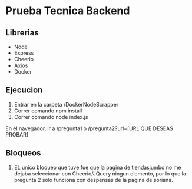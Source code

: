 # Prueba Tecnica Backend

## Librerias
- Node
- Express
- Cheerio
- Axios
- Docker

## Ejecucion
1. Entrar en la carpeta /DockerNodeScrapper
2. Correr comando npm install
3. Correr comando node index.js

En el navegador, ir a /pregunta1 o /pregunta2?url=[URL QUE DESEAS PROBAR]

## Bloqueos

1. EL unico bloqueo que tuve fue que la pagina de tiendasjumbo no me dejaba seleccionar con Cheerio/JQuery ningun elemento,
 por lo que la pregunta 2 solo funciona con despensas de la pagina de soriana.
 
